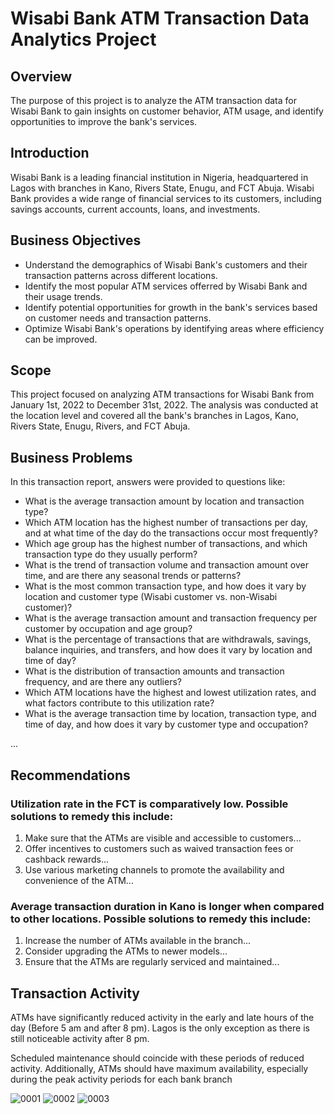 
# Wisabi Bank ATM Transaction Data Analytics Project

## Overview
The purpose of this project is to analyze the ATM transaction data for Wisabi Bank to gain insights on customer behavior, ATM usage, and identify opportunities to improve the bank's services.

## Introduction
Wisabi Bank is a leading financial institution in Nigeria, headquartered in Lagos with branches in Kano, Rivers State, Enugu, and FCT Abuja. Wisabi Bank provides a wide range of financial services to its customers, including savings accounts, current accounts, loans, and investments.

## Business Objectives
- Understand the demographics of Wisabi Bank's customers and their transaction patterns across different locations.
- Identify the most popular ATM services offerred by Wisabi Bank and their usage trends.
- Identify potential opportunities for growth in the bank's services based on customer needs and transaction patterns.
- Optimize Wisabi Bank's operations by identifying areas where efficiency can be improved.

## Scope
This project focused on analyzing ATM transactions for Wisabi Bank from January 1st, 2022 to December 31st, 2022. The analysis was conducted at the location level and covered all the bank's branches in Lagos, Kano, Rivers State, Enugu, Rivers, and FCT Abuja.

## Business Problems
In this transaction report, answers were provided to questions like:
- What is the average transaction amount by location and transaction type?
- Which ATM location has the highest number of transactions per day, and at what time of the day do the transactions occur most frequently?
- Which age group has the highest number of transactions, and which transaction type do they usually perform?
- What is the trend of transaction volume and transaction amount over time, and are there any seasonal trends or patterns?
- What is the most common transaction type, and how does it vary by location and customer type (Wisabi customer vs. non-Wisabi customer)?
- What is the average transaction amount and transaction frequency per customer by occupation and age group?
- What is the percentage of transactions that are withdrawals, savings, balance inquiries, and transfers, and how does it vary by location and time of day?
- What is the distribution of transaction amounts and transaction frequency, and are there any outliers?
- Which ATM locations have the highest and lowest utilization rates, and what factors contribute to this utilization rate?
- What is the average transaction time by location, transaction type, and time of day, and how does it vary by customer type and occupation?

...

## Recommendations

### Utilization rate in the FCT is comparatively low. Possible solutions to remedy this include:

1. Make sure that the ATMs are visible and accessible to customers...
2. Offer incentives to customers such as waived transaction fees or cashback rewards...
3. Use various marketing channels to promote the availability and convenience of the ATM...

### Average transaction duration in Kano is longer when compared to other locations. Possible solutions to remedy this include:

1. Increase the number of ATMs available in the branch...
2. Consider upgrading the ATMs to newer models...
3. Ensure that the ATMs are regularly serviced and maintained...

## Transaction Activity

ATMs have significantly reduced activity in the early and late hours of the day (Before 5 am and after 8 pm). Lagos is the only exception as there is still noticeable activity after 8 pm.

Scheduled maintenance should coincide with these periods of reduced activity. Additionally, ATMs should have maximum availability, especially during the peak activity periods for each bank branch

![0001](https://github.com/deyinkab/Wisabi-Transaction-Atm-Report/assets/71924531/baf67060-598f-442a-a0a3-08f6cfab0165)
![0002](https://github.com/deyinkab/Wisabi-Transaction-Atm-Report/assets/71924531/ff189e34-fbd3-4a00-a0d3-df3cbaa70ddd)
![0003](https://github.com/deyinkab/Wisabi-Transaction-Atm-Report/assets/71924531/9c31298e-43ba-4962-bf86-ea5ff5c4d939)
